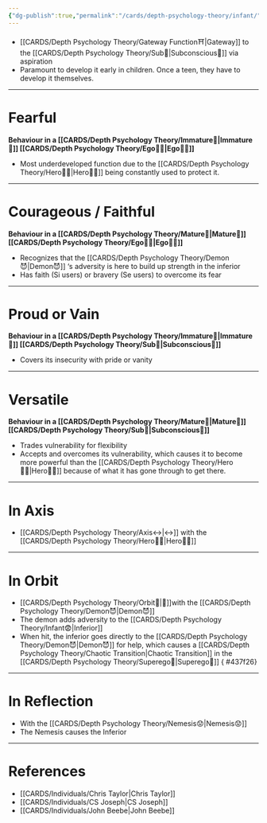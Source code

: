 ```yaml
---
{"dg-publish":true,"permalink":"/cards/depth-psychology-theory/infant/","noteIcon":"1","created":"2022-12-31T18:08:42.192+01:00","updated":"2023-06-04T19:56:36.732+02:00"}
---
```



- [[CARDS/Depth Psychology Theory/Gateway Function⛩️\|Gateway]] to the [[CARDS/Depth Psychology Theory/Sub🤸\|Subconscious🤸]] via aspiration 
- Paramount to develop it early in children. Once a teen, they have to develop it themselves. 
---
# Fearful
**Behaviour in a [[CARDS/Depth Psychology Theory/Immature🐇\|Immature🐇]] [[CARDS/Depth Psychology Theory/Ego🙋‍♂️\|Ego🙋‍♂️]]** 
- Most underdeveloped function due to the [[CARDS/Depth Psychology Theory/Hero🦸‍♂️\|Hero🦸‍♂️]] being constantly used to protect it. 
---
# Courageous / Faithful 
**Behaviour in a [[CARDS/Depth Psychology Theory/Mature🐢\|Mature🐢]] [[CARDS/Depth Psychology Theory/Ego🙋‍♂️\|Ego🙋‍♂️]]** 
- Recognizes that the [[CARDS/Depth Psychology Theory/Demon😈\|Demon😈]] ‘s adversity is here to build up strength in the inferior 
- Has faith (Si users) or bravery (Se users) to overcome its fear  
---
# Proud or Vain 
**Behaviour in a [[CARDS/Depth Psychology Theory/Immature🐇\|Immature🐇]] [[CARDS/Depth Psychology Theory/Sub🤸\|Subconscious🤸]]** 
- Covers its insecurity with pride or vanity 
---
# Versatile 
**Behaviour in a [[CARDS/Depth Psychology Theory/Mature🐢\|Mature🐢]] [[CARDS/Depth Psychology Theory/Sub🤸\|Subconscious🤸]]** 
- Trades vulnerability for flexibility
- Accepts and overcomes its vulnerability, which causes it to become more powerful than the [[CARDS/Depth Psychology Theory/Hero🦸‍♂️\|Hero🦸‍♂️]] because of what it has gone through to get there. 
---
# In Axis 
- [[CARDS/Depth Psychology Theory/Axis↔️\|↔️]] with the [[CARDS/Depth Psychology Theory/Hero🦸‍♂️\|Hero🦸‍♂️]] 
---
# In Orbit 
- [[CARDS/Depth Psychology Theory/Orbit🔄\|💫]]with the [[CARDS/Depth Psychology Theory/Demon😈\|Demon😈]] 
- The demon adds adversity to the [[CARDS/Depth Psychology Theory/Infant😨\|Inferior]] 
- When hit, the inferior goes directly to the [[CARDS/Depth Psychology Theory/Demon😈\|Demon😈]] for help, which causes a [[CARDS/Depth Psychology Theory/Chaotic Transition\|Chaotic Transition]] in the [[CARDS/Depth Psychology Theory/Superego👹\|Superego👹]] 
{ #437f26}

---
# In Reflection 
- With the [[CARDS/Depth Psychology Theory/Nemesis😟\|Nemesis😟]] 
- The Nemesis causes the Inferior


---
# References 
- [[CARDS/Individuals/Chris Taylor\|Chris Taylor]]
- [[CARDS/Individuals/CS Joseph\|CS Joseph]] 
- [[CARDS/Individuals/John Beebe\|John Beebe]] 

